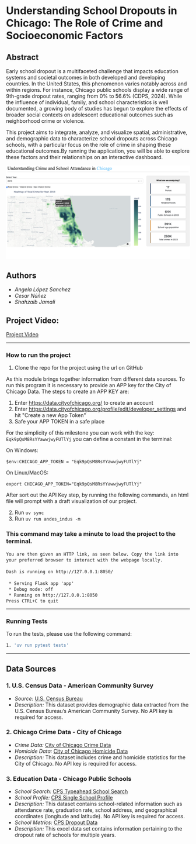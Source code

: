 # Understanding School Dropouts in Chicago: The Role of Crime and Socioeconomic Factors

## Abstract
Early school dropout is a multifaceted challenge that impacts education systems and societal outcomes in both developed and developing countries. In the United States, this phenomenon varies notably across and within regions. For instance, Chicago public schools display a wide range of 9th-grade dropout rates, ranging from 0% to 56.6% (CDPS, 2024). While the influence of individual, family, and school characteristics is well documented, a growing body of studies has begun to explore the effects of broader social contexts on adolescent educational outcomes such as neighborhood crime or violence. 

This project aims to integrate, analyze, and visualize spatial, administrative, and demographic data to characterize school dropouts across Chicago schools, with a particular focus on the role of crime in shaping these educational outcomes.By running the application, you will be able to explore these factors and their relationships on an interactive dashboard.

![screenshot](Project_screenshot.png)

## Authors
- *Angela López Sanchez*
- *Cesar Núñez*
- *Shahzaib Jamali*


## Project Video:
[Project Video](linktovideo)


***
### How to run the project

1. Clone the repo for the project using the url on GitHub

As this module brings together information from different data sources. To run this program it is necessary to provide an APP key for the City of Chicago Data.
The steps to create an APP KEY are:

1. Enter https://data.cityofchicago.org/ to create an account
2. Enter https://data.cityofchicago.org/profile/edit/developer_settings and hit "Create a new App Token"
4. Safe your APP TOKEN in a safe place 

For the simplicity of this milestone you can work with the key: `Eqk9pQsM8RsYYawwjwyFUTlYj`
you can define a constant in the terminal:

On Windows: 
```
$env:CHICAGO_APP_TOKEN = "Eqk9pQsM8RsYYawwjwyFUTlYj"
```
On Linux/MacOS:
```
export CHICAGO_APP_TOKEN="Eqk9pQsM8RsYYawwjwyFUTlYj"
```

After sort out the API Key step, by running the following commands, an html file will prompt with a draft visualization of our project. 

2. Run `uv sync`
3. Run `uv run andes_indus -m`

### This command may take a minute to load the project to the terminal.
```
You are then given an HTTP link, as seen below. Copy the link into your preferred browser to interact with the webpage locally.

Dash is running on http://127.0.0.1:8050/

 * Serving Flask app 'app'
 * Debug mode: off
 * Running on http://127.0.0.1:8050
Press CTRL+C to quit
```
***

### Running Tests

To run the tests, please use the following command:

```bash
1. 'uv run pytest tests'
```
***

## Data Sources

### 1. U.S. Census Data - American Community Survey
- *Source:* [U.S. Census Bureau](https://www.census.gov/programs-surveys/acs)
- *Description:* This dataset provides demographic data extracted from the U.S. Census Bureau’s American Community Survey. No API key is required for access.

### 2. Chicago Crime Data - City of Chicago
- *Crime Data:* [City of Chicago Crime Data](https://data.cityofchicago.org/Public-Safety/Crimes-Map/mw69-m6xi)
- *Homicide Data:* [City of Chicago Homicide Data](https://data.cityofchicago.org/Public-Safety/Homicides/ijzp-q8t2)
- *Description:* This dataset includes crime and homicide statistics for the City of Chicago. No API key is required for access.

### 3. Education Data - Chicago Public Schools
- *School Search:* [CPS Typeahead School Search](https://api.cps.edu/schoolprofile/Help/Api/GET-CPS-TypeaheadSchoolSearch_SearchValue)
- *School Profile:* [CPS Single School Profile](https://api.cps.edu/schoolprofile/Help/Api/GET-CPS-SingleSchoolProfile_SchoolID)
- *Description:* This dataset contains school-related information such as attendance rate, graduation rate, school address, and geographical coordinates (longitude and latitude). No API key is required for access.
- *School Metrics:* [CPS Dropout Data](https://www.cps.edu/about/district-data/metrics/)
- *Description:* This excel data set contains information pertaining to the dropout rate of schools for multiple years.
